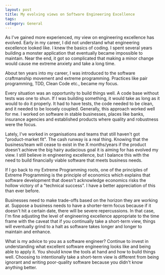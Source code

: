 ```yaml
---
layout: post
title: My evolving views on Software Engineering Excellence
tags: 
category: General
---
```

As I've gained more experienced, my view on engineering excellence has evolved. Early in my career, I did not understand what engineering excellence looked like. I knew the basics of coding. I spent several years building a monster application that eventually became impossible to maintain. Near the end, it got so complicated that making a minor change would cause me extreme anxiety and take a long time.

About ten years into my career, I was introduced to the software craftmanship movement and extreme programming. Practices like pair programming, TDD, Clean Code etc., became my focus.  

Every situation was an opportunity to build things well. A code base without tests was one to shun. If I was building something, it would take as long as it would to do it properly. It had to have tests, the code needed to be clean, and it needed to be loosely coupled. Generally, this approach worked well for me. I worked on software in stable businesses, places like banks, insurance agencies and established products where quality and robustness were the focus. 

Lately, I've worked in organisations and teams that still haven't got "product-market fit". The cash runway is a real thing. Knowing that the business/team will cease to exist in the X months/years if the product doesn't achieve the big hairy audacious goal it is aiming for has evolved my view. I still believe in engineering excellence, but I balance this with the need to build financially viable software that meets business needs. 

If I go back to my Extreme Programming roots, one of the principles of Extreme Programming is the principle of economics which explains that software development that doesn't acknowledge economics risks the hollow victory of a "technical success". I have a better appreciation of this than ever before.

Businesses need to make trade-offs based on the horizon they are working at. Suppose a business needs to have a shorter-term focus because if it doesn't hit a certain date, there will be severe repercussions. In that case, I'm fine adjusting the level of engineering excellence appropriate to the time frame with the caveat that if you continually take a short-term view, things will eventually grind to a halt as software takes longer and longer to maintain and enhance.

What is my advice to you as a software engineer? Continue to invest in understanding what excellent software engineering looks like and being able to apply it. You should know the tools at hand and how to build things well. Choosing to intentionally take a short-term view is different from being ignorant and writing poor-quality software because you didn't know anything better.
